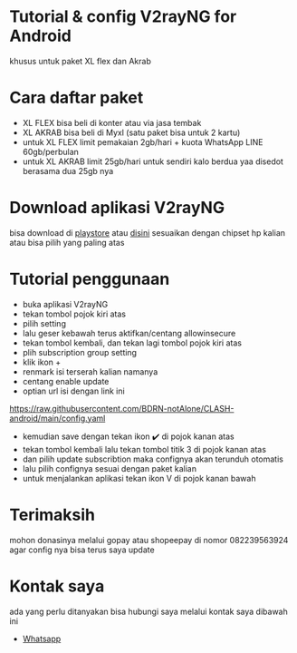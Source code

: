 # Tutorial &amp; config V2rayNG for Android
khusus untuk paket XL flex dan Akrab
# Cara daftar paket
- XL FLEX bisa beli di konter atau via jasa tembak
- XL AKRAB bisa beli di Myxl (satu paket bisa untuk 2 kartu)
- untuk XL FLEX limit pemakaian 2gb/hari + kuota WhatsApp LINE 60gb/perbulan
- untuk XL AKRAB limit 25gb/hari untuk sendiri kalo berdua yaa disedot berasama dua 25gb nya
# Download aplikasi V2rayNG
bisa download di <a href="https://play.google.com/store/apps/details?id=com.v2ray.ang">playstore</a> atau <a href="https://github.com/2dust/v2rayNG/releases">disini</a>
sesuaikan dengan chipset hp kalian atau bisa pilih yang paling atas
# Tutorial penggunaan
- buka aplikasi V2rayNG
- tekan tombol pojok kiri atas
- pilih setting
- lalu geser kebawah terus aktifkan/centang allowinsecure
- tekan tombol kembali, dan tekan lagi tombol pojok kiri atas
- plih subscription group setting
- klik ikon + 
- renmark isi terserah kalian namanya
- centang enable update
- optian url isi dengan link ini

https://raw.githubusercontent.com/BDRN-notAlone/CLASH-android/main/config.yaml
- kemudian save dengan tekan ikon ✔️ di pojok kanan atas 
- tekan tombol kembali lalu tekan tombol titik 3 di pojok kanan atas 
- dan pilih update subscribtion maka confignya akan terunduh otomatis 
- lalu pilih confignya sesuai dengan paket kalian
- untuk menjalankan aplikasi tekan ikon V di pojok kanan bawah

# Terimaksih
mohon donasinya melalui gopay atau shopeepay di nomor 082239563924 agar config nya bisa terus saya update
# Kontak saya
ada yang perlu ditanyakan bisa hubungi saya melalui kontak saya dibawah ini
- <a href="https://wa.me/6285654602469">Whatsapp</a>
